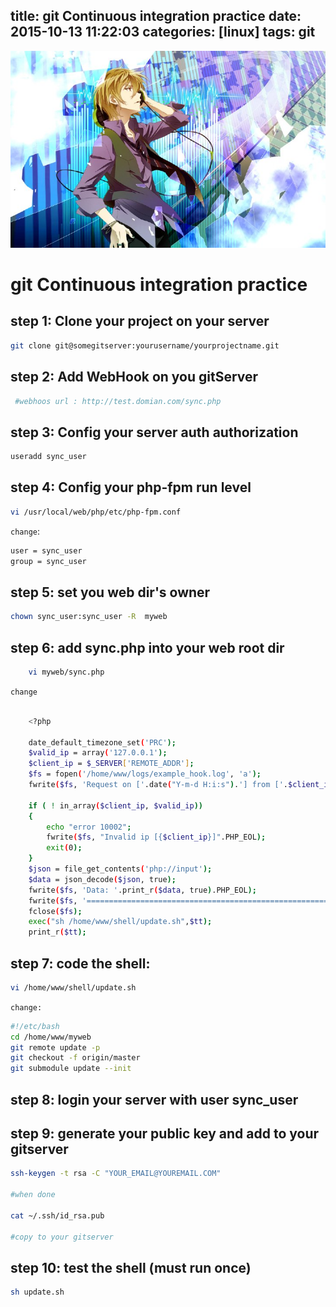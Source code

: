 title: git Continuous integration practice
date: 2015-10-13 11:22:03
categories: [linux]
tags: git 
---

![](/images/s26.jpg)

# git Continuous integration practice

## step 1: Clone your project on your server

```bash
git clone git@somegitserver:yourusername/yourprojectname.git

```

## step 2: Add WebHook on you gitServer

```bash
 #webhoos url : http://test.domian.com/sync.php

```


## step 3: Config your server auth authorization
```bash
useradd sync_user

```

## step 4: Config your php-fpm run level

```bash
vi /usr/local/web/php/etc/php-fpm.conf

```
`change`:

```bash
user = sync_user
group = sync_user

```

## step 5: set you web dir's owner
```bash
chown sync_user:sync_user -R  myweb

```

## step 6: add sync.php into your web root dir
```bash
	vi myweb/sync.php
```
`change`

```bash

	<?php

	date_default_timezone_set('PRC');
	$valid_ip = array('127.0.0.1');
	$client_ip = $_SERVER['REMOTE_ADDR'];
	$fs = fopen('/home/www/logs/example_hook.log', 'a');
	fwrite($fs, 'Request on ['.date("Y-m-d H:i:s").'] from ['.$client_ip.']'.PHP_EOL);

	if ( ! in_array($client_ip, $valid_ip))
	{
	    echo "error 10002";
	    fwrite($fs, "Invalid ip [{$client_ip}]".PHP_EOL);
	    exit(0);
	}
	$json = file_get_contents('php://input');
	$data = json_decode($json, true);
	fwrite($fs, 'Data: '.print_r($data, true).PHP_EOL);
	fwrite($fs, '======================================================================='.PHP_EOL);
	fclose($fs);
	exec("sh /home/www/shell/update.sh",$tt);
	print_r($tt);

```

## step 7: code the shell:

```bash
vi /home/www/shell/update.sh

```

`change:`


```bash
#!/etc/bash
cd /home/www/myweb
git remote update -p
git checkout -f origin/master
git submodule update --init

```

## step 8: login your server with user sync_user 

## step 9: generate your public key and add to your gitserver

```bash
ssh-keygen -t rsa -C "YOUR_EMAIL@YOUREMAIL.COM"

#when done

cat ~/.ssh/id_rsa.pub

#copy to your gitserver

```

## step 10: test the shell (must run once)
```bash
sh update.sh

```


